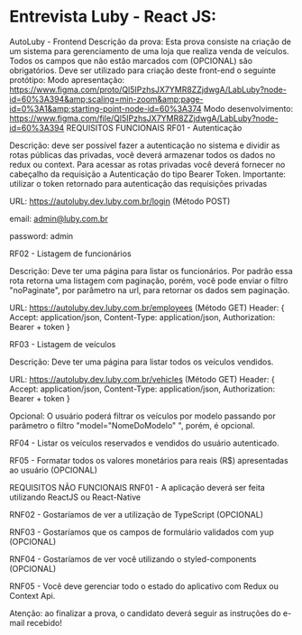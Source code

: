 # Entrevista Luby - React JS:

AutoLuby - Frontend
Descrição da prova:
Esta prova consiste na criação de um sistema para gerenciamento de uma loja que realiza venda de veículos.
Todos os campos que não estão marcados com (OPCIONAL) são obrigatórios.
Deve ser utilizado para criação deste front-end o seguinte protótipo:
Modo apresentação: https://www.figma.com/proto/Ql5IPzhsJX7YMR8ZZjdwgA/LabLuby?node-id=60%3A394&amp;scaling=min-zoom&amp;page-id=0%3A1&amp;starting-point-node-id=60%3A374
Modo desenvolvimento: https://www.figma.com/file/Ql5IPzhsJX7YMR8ZZjdwgA/LabLuby?node-id=60%3A394
REQUISITOS FUNCIONAIS
RF01 - Autenticação

Descrição: deve ser possível fazer a autenticação no sistema e dividir as rotas públicas das privadas, você deverá armazenar todos os dados no redux ou context. Para acessar as rotas privadas você deverá fornecer no cabeçalho da requisição a Autenticação do tipo Bearer Token.
Importante: utilizar o token retornado para autenticação das requisições privadas

URL: https://autoluby.dev.luby.com.br/login (Método POST)

email: admin@luby.com.br

password: admin

RF02 - Listagem de funcionários

Descrição: Deve ter uma página para listar os funcionários. Por padrão essa rota retorna uma listagem com paginação, porém, você pode enviar o filtro "noPaginate", por parâmetro na url, para retornar os dados sem paginação.

URL: https://autoluby.dev.luby.com.br/employees (Método GET)
Header: {
Accept: application/json,
Content-Type: application/json,
Authorization: Bearer + token
}

RF03 - Listagem de veículos

Descrição: Deve ter uma página para listar todos os veículos vendidos.

URL: https://autoluby.dev.luby.com.br/vehicles (Método GET)
Header: {
Accept: application/json,
Content-Type: application/json,
Authorization: Bearer + token
}

Opcional: O usuário poderá filtrar os veículos por modelo passando por parâmetro o filtro "model="NomeDoModelo" ", porém, é opcional.

RF04 - Listar os veículos reservados e vendidos do usuário autenticado.

RF05 - Formatar todos os valores monetários para reais (R$) apresentadas ao usuário (OPCIONAL)

REQUISITOS NÃO FUNCIONAIS
RNF01 - A aplicação deverá ser feita utilizando ReactJS ou React-Native

RNF02 - Gostaríamos de ver a utilização de TypeScript (OPCIONAL)

RNF03 - Gostaríamos que os campos de formulário validados com yup (OPCIONAL)

RNF04 - Gostaríamos de ver você utilizando o styled-components (OPCIONAL)

RNF05 - Você deve gerenciar todo o estado do aplicativo com Redux ou Context Api.

Atenção: ao finalizar a prova, o candidato deverá seguir as instruções do e-mail recebido!